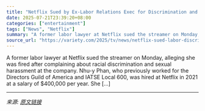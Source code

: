 ```yaml
---
title: "Netflix Sued by Ex-Labor Relations Exec for Discrimination and Harassment"
date: 2025-07-21T23:39:20+08:00
categories: ["entertainment"]
tags: ["News", "Netflix"]
summary: "A former labor lawyer at Netflix sued the streamer on Monday, alleging she was fired after complaining about racial discrimination and sexual harassment at the company. Nhu-y Phan, who previously work"
source_url: "https://variety.com/2025/tv/news/netflix-sued-labor-discrimination-harassment-phan-1236466325/"
---
```


A former labor lawyer at Netflix sued the streamer on Monday, alleging she was fired after complaining about racial discrimination and sexual harassment at the company. Nhu-y Phan, who previously worked for the Directors Guild of America and IATSE Local 600, was hired at Netflix in 2021 at a salary of $400,000 per year. She [&#8230;]

---

*来源: [原文链接](https://variety.com/2025/tv/news/netflix-sued-labor-discrimination-harassment-phan-1236466325/)*
